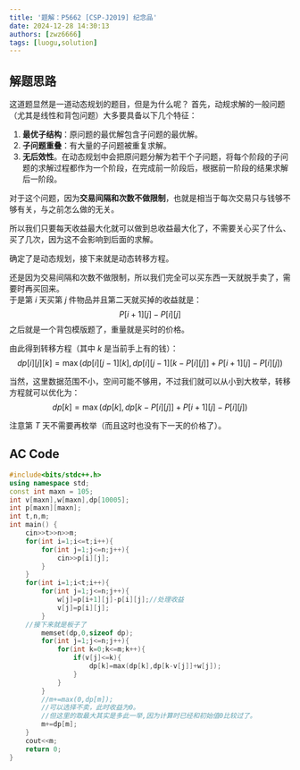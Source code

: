 ```yaml
---
title: '题解：P5662 [CSP-J2019] 纪念品'
date: 2024-12-28 14:30:13
authors: [zwz6666]
tags: [luogu,solution]
---
```


## 解题思路
这道题显然是一道动态规划的题目，但是为什么呢？
首先，动规求解的一般问题（尤其是线性和背包问题）大多要具备以下几个特征：
<!-- truncate -->
1. **最优子结构**：原问题的最优解包含子问题的最优解。
2. **子问题重叠**：有大量的子问题被重复求解。
3. **无后效性**。在动态规划中会把原问题分解为若干个子问题，将每个阶段的子问题的求解过程都作为一个阶段，在完成前一阶段后，根据前一阶段的结果求解后一阶段。

对于这个问题，因为**交易间隔和次数不做限制**，也就是相当于每次交易只与钱够不够有关，与之前怎么做的无关。

所以我们只要每天收益最大化就可以做到总收益最大化了，不需要关心买了什么、买了几次，因为这不会影响到后面的求解。

确定了是动态规划，接下来就是动态转移方程。

还是因为交易间隔和次数不做限制，所以我们完全可以买东西一天就脱手卖了，需要时再买回来。  
于是第 $i$ 天买第 $j$ 件物品并且第二天就买掉的收益就是：
$$
P[i+1][j]-P[i][j]
$$
之后就是一个背包模版题了，重量就是买时的价格。  

由此得到转移方程（其中 $k$ 是当前手上有的钱）：
$$
dp[i][j][k]=\max(dp[i][j-1][k],dp[i][j-1][k-P[i][j]]+P[i+1][j]-P[i][j])
$$

当然，这里数据范围不小，空间可能不够用，不过我们就可以从小到大枚举，转移方程就可以优化为：
$$
dp[k]=\max(dp[k],dp[k-P[i][j]]+P[i+1][j]-P[i][j])
$$

注意第 $T$ 天不需要再枚举（而且这时也没有下一天的价格了）。
## AC Code

```cpp
#include<bits/stdc++.h>
using namespace std;
const int maxn = 105;
int v[maxn],w[maxn],dp[10005];
int p[maxn][maxn];
int t,n,m;
int main() {
	cin>>t>>n>>m;
	for(int i=1;i<=t;i++){
		for(int j=1;j<=n;j++){
			cin>>p[i][j];
		}
	}
	for(int i=1;i<t;i++){
		for(int j=1;j<=n;j++){
			w[j]=p[i+1][j]-p[i][j];//处理收益
			v[j]=p[i][j];
		}
    //接下来就是板子了
		memset(dp,0,sizeof dp);
		for(int j=1;j<=n;j++){
			for(int k=0;k<=m;k++){
				if(v[j]<=k){
					dp[k]=max(dp[k],dp[k-v[j]]+w[j]);
				}
			}
		}
		//m+=max(0,dp[m]);
		//可以选择不卖，此时收益为0。
		//但这里的取最大其实是多此一举,因为计算时已经和初始值0比较过了。
		m+=dp[m];
	}
	cout<<m;
	return 0;
} 
```